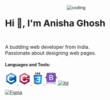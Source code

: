 <img align ="right" width="300" src="https://media0.giphy.com/media/9cghZPGI3DiSygM6j7/giphy.gif?cid=ecf05e477tyz0n2ls3dqxq2259onzc41ek9izumj1by38d6r&rid=giphy.gif&ct=s" alt="coding">
<h1 style="font-size: 30px; font-weight: bolder;" > Hi 👋, I'm Anisha Ghosh</h1><br>

<span style="font-size: 16px;">A budding web developer from India.</span>
<br>
<span style="font-size: 16px;">Passionate about designing web pages.</span>
<h4 align="left">Languages and Tools:</h4>
<p align="left">  <a href="https://www.cprogramming.com/" target="_blank" rel="noreferrer"> <img src="https://raw.githubusercontent.com/devicons/devicon/master/icons/c/c-original.svg" alt="c" width="40" height="40"/> </a> <a href="https://www.w3schools.com/cpp/" target="_blank" rel="noreferrer"> <img src="https://raw.githubusercontent.com/devicons/devicon/master/icons/cplusplus/cplusplus-original.svg" alt="cplusplus" width="40" height="40"/> </a> <a href="https://www.w3schools.com/css/" target="_blank" rel="noreferrer"> <img src="https://raw.githubusercontent.com/devicons/devicon/master/icons/css3/css3-original-wordmark.svg" alt="css3" width="40" height="40"/> </a>
    <a href="https://getbootstrap.com" target="_blank" rel="noreferrer"> <img src="https://raw.githubusercontent.com/devicons/devicon/master/icons/bootstrap/bootstrap-plain-wordmark.svg" alt="bootstrap" width="40" height="40"/> </a>
    <a href="https://www.adobe.com/in/products/xd.html" target="_blank" rel="noreferrer"> <img src="https://cdn4.iconfinder.com/data/icons/logos-and-brands/512/3_Xd_Adobe_logo_logos-512.png" alt="Xd" width="40" height="40"/> </a> </p>
      <a href="https://www.figma.com/" target="_blank" rel="noreferrer"> <img src="https://s3-alpha.figma.com/hub/file/697598809/ce5e0bb3-16b9-4d88-9bca-7d237fe725a8-cover.png" alt="Figma" width="40" height="40"/> </a> </p>
